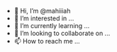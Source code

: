 - 👋 Hi, I’m @mahiiiah
- 👀 I’m interested in ...
- 🌱 I’m currently learning ...
- 💞️ I’m looking to collaborate on ...
- 📫 How to reach me ...

<!---
mahiiiah/mahiiiah is a ✨ special ✨ repository because its `README.md` (this file) appears on your GitHub profile.
You can click the Preview link to take a look at your changes.
--->
